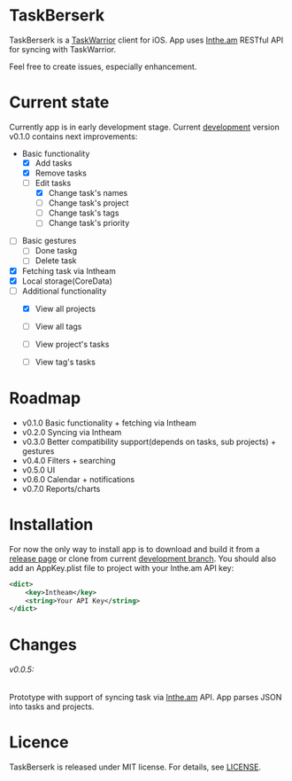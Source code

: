 # TaskBerserk

TaskBerserk is a [TaskWarrior][tw] client for iOS. App uses [Inthe.am][intheam] RESTful API for syncing with TaskWarrior.

Feel free to create issues, especially enhancement.

# Current state
Currently app is in early development stage. Current [development][develop-branch] version v0.1.0 contains next improvements:

- Basic functionality
    - [x] Add tasks
    - [x] Remove tasks
    - [ ] Edit tasks
        - [x] Change task's names
        - [ ] Change task's project
        - [ ] Change task's tags
        - [ ] Change task's priority
- [ ] Basic gestures
    - [ ] Done taskg
    - [ ] Delete task
- [x] Fetching task via Intheam
- [x] Local storage(CoreData)
- [ ] Additional functionality
    - [x] View all projects
    - [ ] View all tags
    - [ ] View project's tasks
    - [ ] View tag's tasks


# Roadmap

* v0.1.0 Basic functionality + fetching via Intheam
* v0.2.0 Syncing via Intheam
* v0.3.0 Better compatibility support(depends on tasks, sub projects) + gestures
* v0.4.0 Filters + searching
* v0.5.0 UI
* v0.6.0 Calendar + notifications
* v0.7.0 Reports/charts

# Installation
For now the only way to install app is to download and build it from a [release page][releases] or clone from current [development branch][develop-branch]. You should also add an AppKey.plist file to project with your Inthe.am API key:

```xml
<dict>
	<key>Intheam</key>
	<string>Your API Key</string>
</dict>
```

# Changes
###### v0.0.5:
Prototype with support of syncing task via [Inthe.am][intheam] API. App parses JSON into tasks and projects.

# Licence
TaskBerserk is released under MIT license. For details, see [LICENSE][license].


[intheam]: https://inthe.am/about
[tw]: http://taskwarrior.org/
[releases]: https://github.com/Rag0n/TaskBerserk/releases
[license]: LICENSE.md
[version-0.0.5]: https://github.com/Rag0n/TaskBerserk/releases/tag/v0.0.5
[develop-branch]: https://github.com/Rag0n/TaskBerserk/tree/develop
